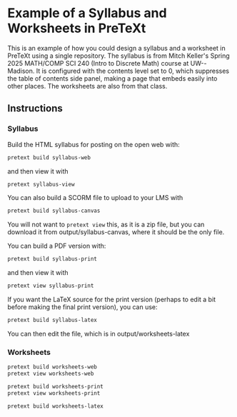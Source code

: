 # Example of a Syllabus and Worksheets in PreTeXt

This is an example of how you could design a syllabus and a worksheet in PreTeXt using a single repository. The syllabus is from Mitch Keller's Spring 2025 MATH/COMP SCI 240 (Intro to Discrete Math) course at UW--Madison. It is configured with the contents level set to 0, which suppresses the table of contents side panel, making a page that embeds easily into other places. The worksheets are also from that class.

## Instructions

### Syllabus

Build the HTML syllabus for posting on the open web with:

```bash
pretext build syllabus-web
```

and then view it with 

```bash
pretext syllabus-view
```

You can also build a SCORM file to upload to your LMS with

```bash
pretext build syllabus-canvas
```

You will not want to `pretext view` this, as it is a zip file, but you can download it from output/syllabus-canvas, where it should be the only file.

You can build a PDF version with: 

```bash
pretext build syllabus-print
```

and then view it with 

```bash
pretext view syllabus-print
```

If you want the LaTeX source for the print version (perhaps to edit a bit before making the final print version), you can use:

```bash
pretext build syllabus-latex
```

You can then edit the file, which is in output/worksheets-latex

### Worksheets

```bash
pretext build worksheets-web
pretext view worksheets-web
```

```bash
pretext build worksheets-print
pretext view worksheets-print
```

```bash
pretext build worksheets-latex
```